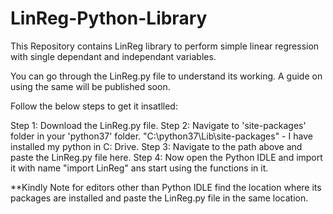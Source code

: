 # LinReg-Python-Library

This Repository contains LinReg library to perform simple linear regression with single dependant and independant variables.

You can go through the LinReg.py file to understand its working.
A guide on using the same will be published soon.

Follow the below steps to get it insatlled:
  
  Step 1: Download the LinReg.py file.
  Step 2: Navigate to 'site-packages' folder in your 'python37' folder.
          "C:\python37\Lib\site-packages" - I have installed my python in C: Drive.
  Step 3: Navigate to the path above and paste the LinReg.py file here.
  Step 4: Now open the Python IDLE and import it with name "import LinReg" ans start using the functions in it.
  
  **Kindly Note for editors other than Python IDLE find the location where its packages are installed and paste the LinReg.py file in the same location.

